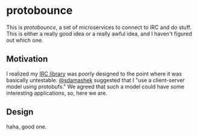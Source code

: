 # protobounce

This is *protobounce*, a set of microservices to connect to IRC and do stuff.
This is either a really good idea or a really awful idea, and I haven't figured
out which one.

## Motivation

I realized my [IRC library](https://github.com/watchtower/asyncirc) was poorly
designed to the point where it was basically untestable.
[@sdamashek](https://github.com/sdamashek) suggested that I "use a client-server
model using protobufs." We agreed that such a model could have some interesting
applications, so, here we are.

## Design

haha, good one.
